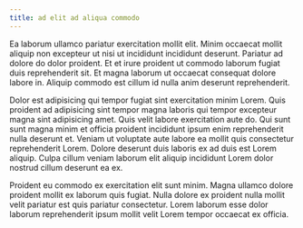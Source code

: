 ```yaml
---
title: ad elit ad aliqua commodo
---
```


Ea laborum ullamco pariatur exercitation mollit elit. Minim occaecat mollit aliquip non excepteur ut nisi ut incididunt incididunt deserunt. Pariatur ad dolore do dolor proident. Et et irure proident ut commodo laborum fugiat duis reprehenderit sit. Et magna laborum ut occaecat consequat dolore labore in. Aliquip commodo est cillum id nulla anim deserunt reprehenderit.

Dolor est adipisicing qui tempor fugiat sint exercitation minim Lorem. Quis proident ad adipisicing sint tempor magna laboris qui tempor excepteur magna sint adipisicing amet. Quis velit labore exercitation aute do. Qui sunt sunt magna minim et officia proident incididunt ipsum enim reprehenderit nulla deserunt et. Veniam ut voluptate aute labore ea mollit quis consectetur reprehenderit Lorem. Dolore deserunt duis laboris ex ad duis est Lorem aliquip. Culpa cillum veniam laborum elit aliquip incididunt Lorem dolor nostrud cillum deserunt ea ex.

Proident eu commodo ex exercitation elit sunt minim. Magna ullamco dolore proident mollit ex laborum quis fugiat. Nulla dolore ex proident nulla mollit velit pariatur est quis pariatur consectetur. Lorem laborum esse dolor laborum reprehenderit ipsum mollit velit Lorem tempor occaecat ex officia.